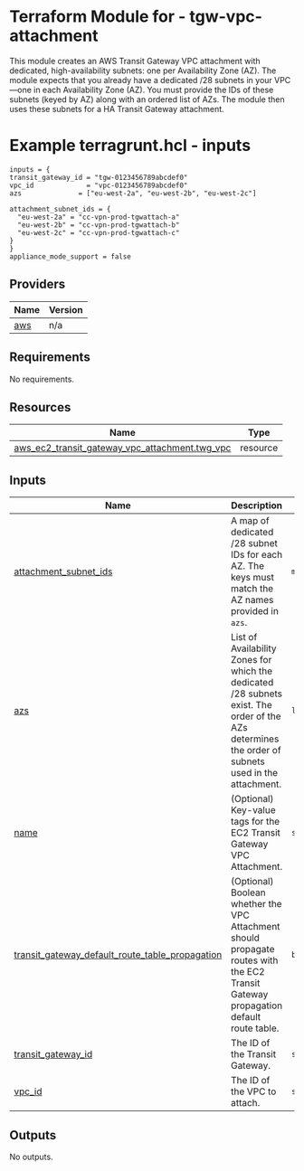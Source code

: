 <!-- BEGIN_TF_DOCS -->
# Terraform Module for - tgw-vpc-attachment
This module creates an AWS Transit Gateway VPC attachment with dedicated, high-availability subnets: one per Availability Zone (AZ).
The module expects that you already have a dedicated /28 subnets in your VPC—one in each Availability Zone (AZ). You must provide the IDs of these subnets (keyed by AZ) along with an ordered list of AZs. The module then uses these subnets for a HA Transit Gateway attachment.

# Example terragrunt.hcl - inputs
```hcl
inputs = {
transit_gateway_id = "tgw-0123456789abcdef0"
vpc_id             = "vpc-0123456789abcdef0"
azs              = ["eu-west-2a", "eu-west-2b", "eu-west-2c"]

attachment_subnet_ids = {
  "eu-west-2a" = "cc-vpn-prod-tgwattach-a"
  "eu-west-2b" = "cc-vpn-prod-tgwattach-b"
  "eu-west-2c" = "cc-vpn-prod-tgwattach-c"
}
}
appliance_mode_support = false

```
## Providers

| Name | Version |
|------|---------|
| <a name="provider_aws"></a> [aws](#provider\_aws) | n/a |
## Requirements

No requirements.
## Resources

| Name | Type |
|------|------|
| [aws_ec2_transit_gateway_vpc_attachment.twg_vpc](https://registry.terraform.io/providers/hashicorp/aws/latest/docs/resources/ec2_transit_gateway_vpc_attachment) | resource |
## Inputs

| Name | Description | Type | Default | Required |
|------|-------------|------|---------|:--------:|
| <a name="input_attachment_subnet_ids"></a> [attachment\_subnet\_ids](#input\_attachment\_subnet\_ids) | A map of dedicated /28 subnet IDs for each AZ. The keys must match the AZ names provided in `azs`. | `map(string)` | n/a | yes |
| <a name="input_azs"></a> [azs](#input\_azs) | List of Availability Zones for which the dedicated /28 subnets exist. The order of the AZs determines the order of subnets used in the attachment. | `list(string)` | n/a | yes |
| <a name="input_name"></a> [name](#input\_name) | (Optional) Key-value tags for the EC2 Transit Gateway VPC Attachment. | `string` | n/a | yes |
| <a name="input_transit_gateway_default_route_table_propagation"></a> [transit\_gateway\_default\_route\_table\_propagation](#input\_transit\_gateway\_default\_route\_table\_propagation) | (Optional) Boolean whether the VPC Attachment should propagate routes with the EC2 Transit Gateway propagation default route table. | `bool` | `true` | no |
| <a name="input_transit_gateway_id"></a> [transit\_gateway\_id](#input\_transit\_gateway\_id) | The ID of the Transit Gateway. | `string` | n/a | yes |
| <a name="input_vpc_id"></a> [vpc\_id](#input\_vpc\_id) | The ID of the VPC to attach. | `string` | n/a | yes |
## Outputs

No outputs.

<!-- END_TF_DOCS -->
